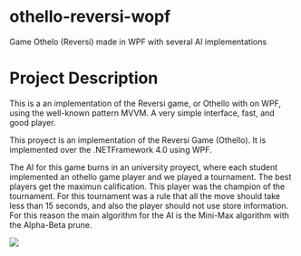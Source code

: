 # othello-reversi-wopf
Game Othelo (Reversi) made in WPF with several AI implementations

<h1>Project Description</h1>
This is a an implementation of the Reversi game, or Othello with on WPF, using the well-known pattern MVVM. A very simple interface, fast, and good player.

This proyect is an implementation of the Reversi Game (Othello). It is implemented over the .NETFramework 4.0 using WPF.

The AI for this game burns in an university proyect, where each student implemented an othello game player and we played a tournament. The best players get the maximun calification. This player was the champion of the tournament.
For this tournament was a rule that all the move should take less than 15 seconds, and also the player should not use store information. For this reason the main algorithm for the AI is the Mini-Max algorithm with the Alpha-Beta prune.

<img src="http://download-codeplex.sec.s-msft.com/Download?ProjectName=wpfreversi&DownloadId=728818"/>